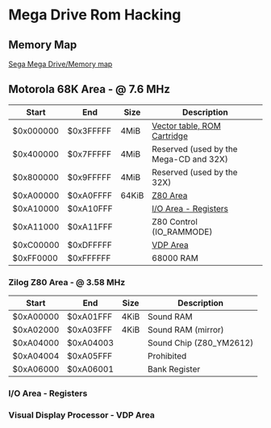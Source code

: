 # Mega Drive Rom Hacking

## Memory Map

[Sega Mega Drive/Memory map](https://segaretro.org/Sega_Mega_Drive/Memory_map)

## Motorola 68K Area - @ 7.6 MHz

| Start     | End       | Size  | Description                                                    |
|-----------|-----------|-------|----------------------------------------------------------------|
| $0x000000 | $0x3FFFFF | 4MiB  | [Vector table, ROM Cartridge](./rom_header.asm)                |
| $0x400000 | $0x7FFFFF | 4MiB  | Reserved (used by the Mega-CD and 32X)                         |
| $0x800000 | $0x9FFFFF | 4MiB  | Reserved (used by the 32X)                                     |
| $0xA00000 | $0xA0FFFF | 64KiB | [Z80 Area](./Memory-Map.md#zilog-z80-area----358-mhz)          |
| $0xA10000 | $0xA10FFF |       | [I/O Area - Registers](./Memory-Map.md#io-area---registers)    |
| $0xA11000 | $0xA11FFF |       | Z80 Control (IO_RAMMODE)                                       |
| $0xC00000 | $0xDFFFFF |       | [VDP Area](Memory-Map.md#visual-display-processor---vdp-area) |
| $0xFF0000 | $0xFFFFFF |       | 68000 RAM                                                      |

### Zilog Z80 Area - @ 3.58 MHz

| Start   | End     | Size | Description        |
|---------|---------|------|--------------------|
| $0xA00000 | $0xA01FFF | 4KiB | Sound RAM          |
| $0xA02000 | $0xA03FFF | 4KiB | Sound RAM (mirror) |
| $0xA04000 | $0xA04003 |      | Sound Chip (Z80_YM2612)        |
| $0xA04004 | $0xA05FFF |      | Prohibited         |
| $0xA06000 | $0xA06001 |      | Bank Register      |

### I/O Area - Registers

### Visual Display Processor - VDP Area

